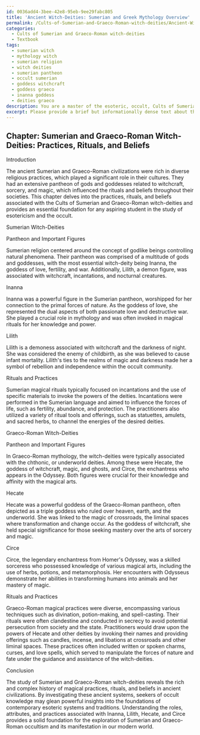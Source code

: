 ```yaml
---
id: 0036add4-3bee-42e8-95eb-9ee29fabc805
title: 'Ancient Witch-Deities: Sumerian and Greek Mythology Overview'
permalink: /Cults-of-Sumerian-and-Graeco-Roman-witch-deities/Ancient-Witch-Deities-Sumerian-and-Greek-Mythology-Overview/
categories:
  - Cults of Sumerian and Graeco-Roman witch-deities
  - Textbook
tags:
  - sumerian witch
  - mythology witch
  - sumerian religion
  - witch deities
  - sumerian pantheon
  - occult sumerian
  - goddess witchcraft
  - goddess graeco
  - inanna goddess
  - deities graeco
description: You are a master of the esoteric, occult, Cults of Sumerian and Graeco-Roman witch-deities and education, you have written many textbooks on the subject in ways that provide students with rich and deep understanding of the subject. You are being asked to write textbook-like sections on a topic and you do it with full context, explainability, and reliability in accuracy to the true facts of the topic at hand, in a textbook style that a student would easily be able to learn from, in a rich, engaging, and contextual way. Always include relevant context (such as formulas and history), related concepts, and in a way that someone can gain deep insights from.
excerpt: Please provide a brief but informationally dense text about the practices, rituals, and beliefs of Cults of Sumerian and Graeco-Roman witch-deities. Focus on their respective pantheons, important figures, and the significance of their magical practices within their cultures. This text should serve as a core section of a grimoire, lesson, or spellbook for a student seeking a deep understanding of this occult topic.
---
```

## Chapter: Sumerian and Graeco-Roman Witch-Deities: Practices, Rituals, and Beliefs

Introduction

The ancient Sumerian and Graeco-Roman civilizations were rich in diverse religious practices, which played a significant role in their cultures. They had an extensive pantheon of gods and goddesses related to witchcraft, sorcery, and magic, which influenced the rituals and beliefs throughout their societies. This chapter delves into the practices, rituals, and beliefs associated with the Cults of Sumerian and Graeco-Roman witch-deities and provides an essential foundation for any aspiring student in the study of esotericism and the occult.

Sumerian Witch-Deities

Pantheon and Important Figures

Sumerian religion centered around the concept of godlike beings controlling natural phenomena. Their pantheon was comprised of a multitude of gods and goddesses, with the most essential witch-deity being Inanna, the goddess of love, fertility, and war. Additionally, Lilith, a demon figure, was associated with witchcraft, incantations, and nocturnal creatures.

Inanna

Inanna was a powerful figure in the Sumerian pantheon, worshipped for her connection to the primal forces of nature. As the goddess of love, she represented the dual aspects of both passionate love and destructive war. She played a crucial role in mythology and was often invoked in magical rituals for her knowledge and power.

Lilith

Lilith is a demoness associated with witchcraft and the darkness of night. She was considered the enemy of childbirth, as she was believed to cause infant mortality. Lilith's ties to the realms of magic and darkness made her a symbol of rebellion and independence within the occult community.

Rituals and Practices

Sumerian magical rituals typically focused on incantations and the use of specific materials to invoke the powers of the deities. Incantations were performed in the Sumerian language and aimed to influence the forces of life, such as fertility, abundance, and protection. The practitioners also utilized a variety of ritual tools and offerings, such as statuettes, amulets, and sacred herbs, to channel the energies of the desired deities.

Graeco-Roman Witch-Deities

Pantheon and Important Figures

In Graeco-Roman mythology, the witch-deities were typically associated with the chthonic, or underworld deities. Among these were Hecate, the goddess of witchcraft, magic, and ghosts, and Circe, the enchantress who appears in the Odyssey. Both figures were crucial for their knowledge and affinity with the magical arts.

Hecate

Hecate was a powerful goddess of the Graeco-Roman pantheon, often depicted as a triple goddess who ruled over heaven, earth, and the underworld. She was linked to the magic of crossroads, the liminal spaces where transformation and change occur. As the goddess of witchcraft, she held special significance for those seeking mastery over the arts of sorcery and magic.

Circe

Circe, the legendary enchantress from Homer's Odyssey, was a skilled sorceress who possessed knowledge of various magical arts, including the use of herbs, potions, and metamorphosis. Her encounters with Odysseus demonstrate her abilities in transforming humans into animals and her mastery of magic.

Rituals and Practices

Graeco-Roman magical practices were diverse, encompassing various techniques such as divination, potion-making, and spell-casting. Their rituals were often clandestine and conducted in secrecy to avoid potential persecution from society and the state. Practitioners would draw upon the powers of Hecate and other deities by invoking their names and providing offerings such as candles, incense, and libations at crossroads and other liminal spaces. These practices often included written or spoken charms, curses, and love spells, which served to manipulate the forces of nature and fate under the guidance and assistance of the witch-deities.

Conclusion

The study of Sumerian and Graeco-Roman witch-deities reveals the rich and complex history of magical practices, rituals, and beliefs in ancient civilizations. By investigating these ancient systems, seekers of occult knowledge may glean powerful insights into the foundations of contemporary esoteric systems and traditions. Understanding the roles, attributes, and practices associated with Inanna, Lilith, Hecate, and Circe provides a solid foundation for the exploration of Sumerian and Graeco-Roman occultism and its manifestation in our modern world.
